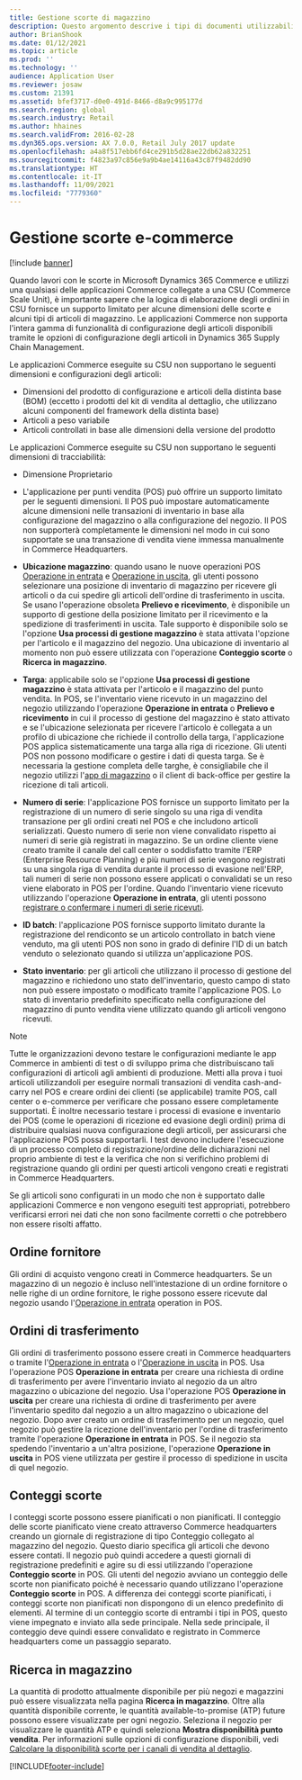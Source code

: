 ```yaml
---
title: Gestione scorte di magazzino
description: Questo argomento descrive i tipi di documenti utilizzabili per la gestione delle scorte.
author: BrianShook
ms.date: 01/12/2021
ms.topic: article
ms.prod: ''
ms.technology: ''
audience: Application User
ms.reviewer: josaw
ms.custom: 21391
ms.assetid: bfef3717-d0e0-491d-8466-d8a9c995177d
ms.search.region: global
ms.search.industry: Retail
ms.author: hhaines
ms.search.validFrom: 2016-02-28
ms.dyn365.ops.version: AX 7.0.0, Retail July 2017 update
ms.openlocfilehash: a4a8f517ebb6fd4ce291b5d28ae22db62a832251
ms.sourcegitcommit: f4823a97c856e9a9b4ae14116a43c87f9482dd90
ms.translationtype: HT
ms.contentlocale: it-IT
ms.lasthandoff: 11/09/2021
ms.locfileid: "7779360"
---
```

# <a name="commerce-inventory-management"></a>Gestione scorte e-commerce

[!include [banner](includes/banner.md)]

Quando lavori con le scorte in Microsoft Dynamics 365 Commerce e utilizzi una qualsiasi delle applicazioni Commerce collegate a una CSU (Commerce Scale Unit), è importante sapere che la logica di elaborazione degli ordini in CSU fornisce un supporto limitato per alcune dimensioni delle scorte e alcuni tipi di articoli di magazzino. Le applicazioni Commerce non supporta l'intera gamma di funzionalità di configurazione degli articoli disponibili tramite le opzioni di configurazione degli articoli in Dynamics 365 Supply Chain Management.

Le applicazioni Commerce eseguite su CSU non supportano le seguenti dimensioni e configurazioni degli articoli:

- Dimensioni del prodotto di configurazione e articoli della distinta base (BOM) (eccetto i prodotti del kit di vendita al dettaglio, che utilizzano alcuni componenti del framework della distinta base)
- Articoli a peso variabile
- Articoli controllati in base alle dimensioni della versione del prodotto

Le applicazioni Commerce eseguite su CSU non supportano le seguenti dimensioni di tracciabilità:
- Dimensione Proprietario

- L'applicazione per punti vendita (POS) può offrire un supporto limitato per le seguenti dimensioni. Il POS può impostare automaticamente alcune dimensioni nelle transazioni di inventario in base alla configurazione del magazzino o alla configurazione del negozio. Il POS non supporterà completamente le dimensioni nel modo in cui sono supportate se una transazione di vendita viene immessa manualmente in Commerce Headquarters. 

- **Ubicazione magazzino**: quando usano le nuove operazioni POS [Operazione in entrata](./pos-inbound-inventory-operation.md) e [Operazione in uscita](./pos-outbound-inventory-operation.md), gli utenti possono selezionare una posizione di inventario di magazzino per ricevere gli articoli o da cui spedire gli articoli dell'ordine di trasferimento in uscita. Se usano l'operazione obsoleta **Prelievo e ricevimento**, è disponibile un supporto di gestione della posizione limitato per il ricevimento e la spedizione di trasferimenti in uscita. Tale supporto è disponibile solo se l'opzione **Usa processi di gestione magazzino** è stata attivata l'opzione per l'articolo e il magazzino del negozio. Una ubicazione di inventario al momento non può essere utilizzata con l'operazione **Conteggio scorte** o **Ricerca in magazzino**.

- **Targa**: applicabile solo se l'opzione **Usa processi di gestione magazzino** è stata attivata per l'articolo e il magazzino del punto vendita. In POS, se l'inventario viene ricevuto in un magazzino del negozio utilizzando l'operazione **Operazione in entrata** o **Prelievo e ricevimento** in cui il processo di gestione del magazzino è stato attivato e se l'ubicazione selezionata per ricevere l'articolo è collegata a un profilo di ubicazione che richiede il controllo della targa, l'applicazione POS applica sistematicamente una targa alla riga di ricezione. Gli utenti POS non possono modificare o gestire i dati di questa targa. Se è necessaria la gestione completa delle targhe, è consigliabile che il negozio utilizzi l'[app di magazzino](../supply-chain/warehousing/install-configure-warehousing-app.md) o il client di back-office per gestire la ricezione di tali articoli.

- **Numero di serie**: l'applicazione POS fornisce un supporto limitato per la registrazione di un numero di serie singolo su una riga di vendita transazione per gli ordini creati nel POS e che includono articoli serializzati. Questo numero di serie non viene convalidato rispetto ai numeri di serie già registrati in magazzino. Se un ordine cliente viene creato tramite il canale del call center o soddisfatto tramite l'ERP (Enterprise Resource Planning) e più numeri di serie vengono registrati su una singola riga di vendita durante il processo di evasione nell'ERP, tali numeri di serie non possono essere applicati o convalidati se un reso viene elaborato in POS per l'ordine. Quando l'inventario viene ricevuto utilizzando l'operazione **Operazione in entrata**, gli utenti possono [registrare o confermare i numeri di serie ricevuti](./pos-serialized-items.md).

- **ID batch**: l'applicazione POS fornisce supporto limitato durante la registrazione del rendiconto se un articolo controllato in batch viene venduto, ma gli utenti POS non sono in grado di definire l'ID di un batch venduto o selezionato quando si utilizza un'applicazione POS.

- **Stato inventario**: per gli articoli che utilizzano il processo di gestione del magazzino e richiedono uno stato dell'inventario, questo campo di stato non può essere impostato o modificato tramite l'applicazione POS. Lo stato di inventario predefinito specificato nella configurazione del magazzino di punto vendita viene utilizzato quando gli articoli vengono ricevuti.

> [!NOTE]
> Tutte le organizzazioni devono testare le configurazioni mediante le app Commerce in ambienti di test o di sviluppo prima che distribuiscano tali configurazioni di articoli agli ambienti di produzione. Metti alla prova i tuoi articoli utilizzandoli per eseguire normali transazioni di vendita cash-and-carry nel POS e creare ordini dei clienti (se applicabile) tramite POS, call center o e-commerce per verificare che possano essere completamente supportati. È inoltre necessario testare i processi di evasione e inventario dei POS (come le operazioni di ricezione ed evasione degli ordini) prima di distribuire qualsiasi nuova configurazione degli articoli, per assicurarsi che l'applicazione POS possa supportarli. I test devono includere l'esecuzione di un processo completo di registrazione/ordine delle dichiarazioni nel proprio ambiente di test e la verifica che non si verifichino problemi di registrazione quando gli ordini per questi articoli vengono creati e registrati in Commerce Headquarters.
>
> Se gli articoli sono configurati in un modo che non è supportato dalle applicazioni Commerce e non vengono eseguiti test appropriati, potrebbero verificarsi errori nei dati che non sono facilmente corretti o che potrebbero non essere risolti affatto.

## <a name="purchase-orders"></a>Ordine fornitore

Gli ordini di acquisto vengono creati in Commerce headquarters. Se un magazzino di un negozio è incluso nell'intestazione di un ordine fornitore o nelle righe di un ordine fornitore, le righe possono essere ricevute dal negozio usando l'[Operazione in entrata](./pos-inbound-inventory-operation.md) operation in POS. 

## <a name="transfer-orders"></a>Ordini di trasferimento

Gli ordini di trasferimento possono essere creati in Commerce headquarters o tramite l'[Operazione in entrata](./pos-inbound-inventory-operation.md) o l'[Operazione in uscita](./pos-outbound-inventory-operation.md) in POS. Usa l'operazione POS **Operazione in entrata** per creare una richiesta di ordine di trasferimento per avere l'inventario inviato al negozio da un altro magazzino o ubicazione del negozio. Usa l'operazione POS **Operazione in uscita** per creare una richiesta di ordine di trasferimento per avere l'inventario spedito dal negozio a un altro magazzino o ubicazione del negozio. Dopo aver creato un ordine di trasferimento per un negozio, quel negozio può gestire la ricezione dell'inventario per l'ordine di trasferimento tramite l'operazione **Operazione in entrata** in POS. Se il negozio sta spedendo l'inventario a un'altra posizione, l'operazione **Operazione in uscita** in POS viene utilizzata per gestire il processo di spedizione in uscita di quel negozio.

## <a name="stock-counts"></a>Conteggi scorte

I conteggi scorte possono essere pianificati o non pianificati. Il conteggio delle scorte pianificato viene creato attraverso Commerce headquarters creando un giornale di registrazione di tipo Conteggio collegato al magazzino del negozio. Questo diario specifica gli articoli che devono essere contati. Il negozio può quindi accedere a questi giornali di registrazione predefiniti e agire su di essi utilizzando l'operazione **Conteggio scorte** in POS. Gli utenti del negozio avviano un conteggio delle scorte non pianificato poiché è necessario quando utilizzano l'operazione **Conteggio scorte** in POS. A differenza dei conteggi scorte pianificati, i conteggi scorte non pianificati non dispongono di un elenco predefinito di elementi. Al termine di un conteggio scorte di entrambi i tipi in POS, questo viene impegnato e inviato alla sede principale. Nella sede principale, il conteggio deve quindi essere convalidato e registrato in Commerce headquarters come un passaggio separato.

## <a name="inventory-lookup"></a>Ricerca in magazzino

La quantità di prodotto attualmente disponibile per più negozi e magazzini può essere visualizzata nella pagina **Ricerca in magazzino**. Oltre alla quantità disponibile corrente, le quantità available-to-promise (ATP) future possono essere visualizzate per ogni negozio. Seleziona il negozio per visualizzare le quantità ATP e quindi seleziona **Mostra disponibilità punto vendita**. Per informazioni sulle opzioni di configurazione disponibili, vedi [Calcolare la disponibilità scorte per i canali di vendita al dettaglio](./calculated-inventory-retail-channels.md).


[!INCLUDE[footer-include](../includes/footer-banner.md)]